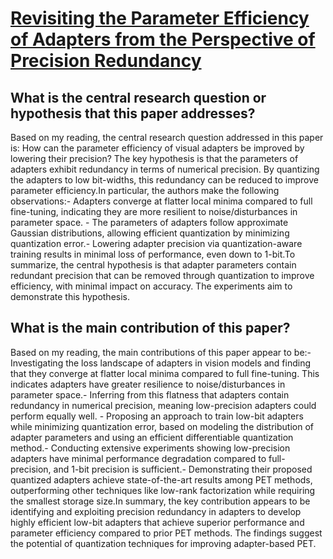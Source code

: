 # [Revisiting the Parameter Efficiency of Adapters from the Perspective of   Precision Redundancy](https://arxiv.org/abs/2307.16867)

## What is the central research question or hypothesis that this paper addresses?

Based on my reading, the central research question addressed in this paper is: How can the parameter efficiency of visual adapters be improved by lowering their precision? The key hypothesis is that the parameters of adapters exhibit redundancy in terms of numerical precision. By quantizing the adapters to low bit-widths, this redundancy can be reduced to improve parameter efficiency.In particular, the authors make the following observations:- Adapters converge at flatter local minima compared to full fine-tuning, indicating they are more resilient to noise/disturbances in parameter space. - The parameters of adapters follow approximate Gaussian distributions, allowing efficient quantization by minimizing quantization error.- Lowering adapter precision via quantization-aware training results in minimal loss of performance, even down to 1-bit.To summarize, the central hypothesis is that adapter parameters contain redundant precision that can be removed through quantization to improve efficiency, with minimal impact on accuracy. The experiments aim to demonstrate this hypothesis.


## What is the main contribution of this paper?

Based on my reading, the main contributions of this paper appear to be:- Investigating the loss landscape of adapters in vision models and finding that they converge at flatter local minima compared to full fine-tuning. This indicates adapters have greater resilience to noise/disturbances in parameter space.- Inferring from this flatness that adapters contain redundancy in numerical precision, meaning low-precision adapters could perform equally well. - Proposing an approach to train low-bit adapters while minimizing quantization error, based on modeling the distribution of adapter parameters and using an efficient differentiable quantization method.- Conducting extensive experiments showing low-precision adapters have minimal performance degradation compared to full-precision, and 1-bit precision is sufficient.- Demonstrating their proposed quantized adapters achieve state-of-the-art results among PET methods, outperforming other techniques like low-rank factorization while requiring the smallest storage size.In summary, the key contribution appears to be identifying and exploiting precision redundancy in adapters to develop highly efficient low-bit adapters that achieve superior performance and parameter efficiency compared to prior PET methods. The findings suggest the potential of quantization techniques for improving adapter-based PET.
